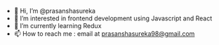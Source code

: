 - 👋 Hi, I’m @prasanshasureka
- 👀 I’m interested in frontend development using Javascript and React
- 🌱 I’m currently learning Redux
- 📫 How to reach me : email at prasanshasureka98@gmail.com

<!---
prasanshasureka/prasanshasureka is a ✨ special ✨ repository because its `README.md` (this file) appears on your GitHub profile.
You can click the Preview link to take a look at your changes.
--->
